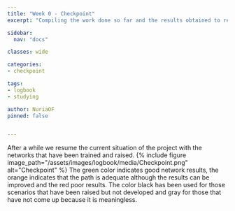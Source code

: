 ```yaml
---
title: "Week 0 - Checkpoint"
excerpt: "Compiling the work done so far and the results obtained to resume the project and establish a new starting point."

sidebar:
  nav: "docs"

classes: wide

categories:
- checkpoint

tags:
- logbook
- studying

author: NuriaOF
pinned: false


---
```



After a while we resume the current situation of the project with the networks that have been trained and raised. 
{% include figure image_path="/assets/images/logbook/media/Checkpoint.png" alt="Checkpoint" %}
The green color indicates good network results, the orange indicates that the path is adequate although the results can be improved and the red poor results. The color black has been used for those scenarios that have been raised but not developed and gray for those that have not come up because it is meaningless.
